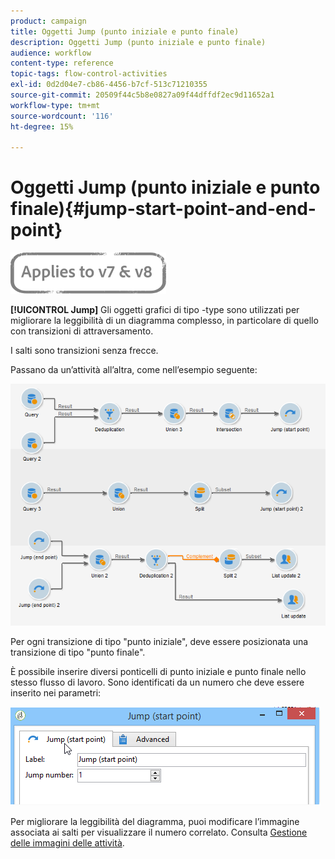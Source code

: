 ```yaml
---
product: campaign
title: Oggetti Jump (punto iniziale e punto finale)
description: Oggetti Jump (punto iniziale e punto finale)
audience: workflow
content-type: reference
topic-tags: flow-control-activities
exl-id: 0d2d04e7-cb86-4456-b7cf-513c71210355
source-git-commit: 20509f44c5b8e0827a09f44dffdf2ec9d11652a1
workflow-type: tm+mt
source-wordcount: '116'
ht-degree: 15%

---
```


# Oggetti Jump (punto iniziale e punto finale){#jump-start-point-and-end-point}

![](../../assets/common.svg)

**[!UICONTROL Jump]** Gli oggetti grafici di tipo -type sono utilizzati per migliorare la leggibilità di un diagramma complesso, in particolare di quello con transizioni di attraversamento.

I salti sono transizioni senza frecce.

Passano da un’attività all’altra, come nell’esempio seguente:

![](assets/s_user_segmentation_jump_sample.png)

Per ogni transizione di tipo &quot;punto iniziale&quot;, deve essere posizionata una transizione di tipo &quot;punto finale&quot;.

È possibile inserire diversi ponticelli di punto iniziale e punto finale nello stesso flusso di lavoro. Sono identificati da un numero che deve essere inserito nei parametri:

![](assets/s_user_segmentation_jump_in.png)

Per migliorare la leggibilità del diagramma, puoi modificare l’immagine associata ai salti per visualizzare il numero correlato. Consulta [Gestione delle immagini delle attività](managing-activity-images.md).
